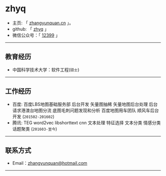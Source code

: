 # zhyq

 - 主页: 「 [zhangyunquan.cn](http://zhangyunquan.cn) 」。
 - github: 「 [zhyq](https://www.github.com/zhyq) 」
 - 微信公众号：「 [12399](https://mp.weixin.qq.com/mp/profile_ext?action=home&__biz=MzU2MTEzODg4Ng==&scene=110#wechat_redirect) 」

---

## 教育经历

 - 中国科学技术大学：软件工程(``` 硕士 ```)

---

## 工作经历
 
 - 百度:  百度LBS地图基础服务部  后台开发 矢量图抽稀 矢量地图后台处理 后台请求港澳台地图分流 底图毛刺问题发现和分析 百度地图用车团队 顺风车后台开发 (``` 201502-201602 ```)
 - 腾讯: TEG  word2vec libshorttext cnn 文本处理 特征选择 文本分类 情感分类 话题聚类 (``` 201603-至今 ```)

---


## 联系方式

- Email：zhangyunquan@hotmail.com 

---

